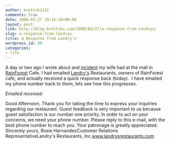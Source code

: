 ```yaml
---
author: brettski111
comments: true
date: 2008-03-27 19:16:18+00:00
layout: post
link: http://blog.brettski.com/2008/03/27/a-response-from-landrys/
slug: a-response-from-landrys
title: A Response from Landry's
wordpress_id: 99
categories:
- life
---
```


A day or two ago I wrote about and [incident](http://brettski111.wordpress.com/2008/03/25/a-big-scare-in-the-mall/) my wife had at the mall in [RainForest](http://rainforestcafe.com/) Cafe.  I had emailed [Landry's](http://www.landrysrestaurants.com) Restaurants, owners of RainForest cafe, and actually received a quick response back (today).  I have emailed my phone number back to them, lets see how this progresses.

_Emailed received:_

Good Afternoon, 
Thank you for taking the time to express your inquiries regarding our restaurant.  Guest feedback is very important to us because guest satisfaction is our number one priority. 
In order to act on your concerns, we need your phone number.  Please reply to this e-mail, with the best phone number to reach you. 
Your patronage is greatly appreciated. 
Sincerely yours, 
Rosie HernandezCustomer Relations RepresentativeLandry's Restaurants, Inc.www.landrysrestaurants.com
